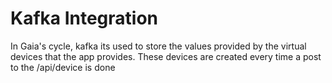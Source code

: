 # Kafka Integration

<!-- 
Include:
1. How Kafka is used in the app.
2. Setting up Kafka.
3. Example use cases (e.g., messaging or logging).
-->
In Gaia's cycle, kafka its used to store the values provided by the virtual devices that the app provides.
These devices are created every time a post to the /api/device is done